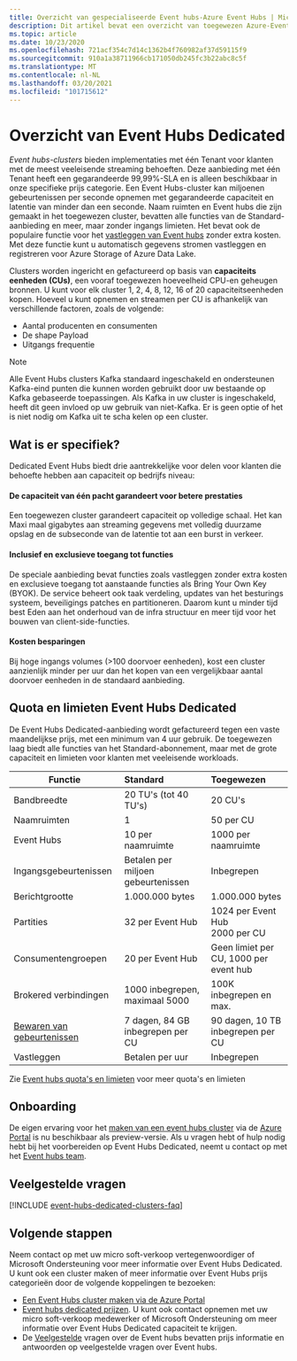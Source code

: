 ```yaml
---
title: Overzicht van gespecialiseerde Event hubs-Azure Event Hubs | Microsoft Docs
description: Dit artikel bevat een overzicht van toegewezen Azure-Event Hubs, dat implementaties met één Tenant van Event hubs biedt.
ms.topic: article
ms.date: 10/23/2020
ms.openlocfilehash: 721acf354c7d14c1362b4f760982af37d59115f9
ms.sourcegitcommit: 910a1a38711966cb171050db245fc3b22abc8c5f
ms.translationtype: MT
ms.contentlocale: nl-NL
ms.lasthandoff: 03/20/2021
ms.locfileid: "101715612"
---
```

# <a name="overview-of-event-hubs-dedicated"></a>Overzicht van Event Hubs Dedicated

*Event hubs-clusters* bieden implementaties met één Tenant voor klanten met de meest veeleisende streaming behoeften. Deze aanbieding met één Tenant heeft een gegarandeerde 99,99%-SLA en is alleen beschikbaar in onze specifieke prijs categorie. Een Event Hubs-cluster kan miljoenen gebeurtenissen per seconde opnemen met gegarandeerde capaciteit en latentie van minder dan een seconde. Naam ruimten en Event hubs die zijn gemaakt in het toegewezen cluster, bevatten alle functies van de Standard-aanbieding en meer, maar zonder ingangs limieten. Het bevat ook de populaire functie voor het [vastleggen van Event hubs](event-hubs-capture-overview.md) zonder extra kosten. Met deze functie kunt u automatisch gegevens stromen vastleggen en registreren voor Azure Storage of Azure Data Lake. 

Clusters worden ingericht en gefactureerd op basis van **capaciteits eenheden (CUs)**, een vooraf toegewezen hoeveelheid CPU-en geheugen bronnen. U kunt voor elk cluster 1, 2, 4, 8, 12, 16 of 20 capaciteitseenheden kopen. Hoeveel u kunt opnemen en streamen per CU is afhankelijk van verschillende factoren, zoals de volgende: 

- Aantal producenten en consumenten
- De shape Payload
- Uitgangs frequentie

> [!NOTE]
> Alle Event Hubs clusters Kafka standaard ingeschakeld en ondersteunen Kafka-eind punten die kunnen worden gebruikt door uw bestaande op Kafka gebaseerde toepassingen. Als Kafka in uw cluster is ingeschakeld, heeft dit geen invloed op uw gebruik van niet-Kafka. Er is geen optie of het is niet nodig om Kafka uit te scha kelen op een cluster.

## <a name="why-dedicated"></a>Wat is er specifiek?

Dedicated Event Hubs biedt drie aantrekkelijke voor delen voor klanten die behoefte hebben aan capaciteit op bedrijfs niveau:

#### <a name="single-tenancy-guarantees-capacity-for-better-performance"></a>De capaciteit van één pacht garandeert voor betere prestaties

Een toegewezen cluster garandeert capaciteit op volledige schaal. Het kan Maxi maal gigabytes aan streaming gegevens met volledig duurzame opslag en de subseconde van de latentie tot aan een burst in verkeer. 

#### <a name="inclusive-and-exclusive-access-to-features"></a>Inclusief en exclusieve toegang tot functies 
De speciale aanbieding bevat functies zoals vastleggen zonder extra kosten en exclusieve toegang tot aanstaande functies als Bring Your Own Key (BYOK). De service beheert ook taak verdeling, updates van het besturings systeem, beveiligings patches en partitioneren. Daarom kunt u minder tijd best Eden aan het onderhoud van de infra structuur en meer tijd voor het bouwen van client-side-functies.  

#### <a name="cost-savings"></a>Kosten besparingen
Bij hoge ingangs volumes (>100 doorvoer eenheden), kost een cluster aanzienlijk minder per uur dan het kopen van een vergelijkbaar aantal doorvoer eenheden in de standaard aanbieding.


## <a name="event-hubs-dedicated-quotas-and-limits"></a>Quota en limieten Event Hubs Dedicated

De Event Hubs Dedicated-aanbieding wordt gefactureerd tegen een vaste maandelijkse prijs, met een minimum van 4 uur gebruik. De toegewezen laag biedt alle functies van het Standard-abonnement, maar met de grote capaciteit en limieten voor klanten met veeleisende workloads. 

| Functie | Standard | Toegewezen |
| --- |:---|:---|
| Bandbreedte | 20 TU's (tot 40 TU's) | 20 CU's |
| Naamruimten |  1 | 50 per CU |
| Event Hubs |  10 per naamruimte | 1000 per naamruimte |
| Ingangsgebeurtenissen | Betalen per miljoen gebeurtenissen | Inbegrepen |
| Berichtgrootte | 1\.000.000 bytes | 1\.000.000 bytes |
| Partities | 32 per Event Hub | 1024 per Event Hub<br/>2000 per CU |
| Consumentengroepen | 20 per Event Hub | Geen limiet per CU, 1000 per event hub |
| Brokered verbindingen | 1000 inbegrepen, maximaal 5000 | 100K inbegrepen en max. |
| [Bewaren van gebeurtenissen](event-hubs-features.md#event-retention) | 7 dagen, 84 GB inbegrepen per CU | 90 dagen, 10 TB inbegrepen per CU |
| Vastleggen | Betalen per uur | Inbegrepen |

Zie [Event hubs quota's en limieten](event-hubs-quotas.md) voor meer quota's en limieten

## <a name="how-to-onboard"></a>Onboarding

De eigen ervaring voor het [maken van een event hubs cluster](event-hubs-dedicated-cluster-create-portal.md) via de [Azure Portal](https://aka.ms/eventhubsclusterquickstart) is nu beschikbaar als preview-versie. Als u vragen hebt of hulp nodig hebt bij het voorbereiden op Event Hubs Dedicated, neemt u contact op met het [Event hubs team](mailto:askeventhubs@microsoft.com).

## <a name="faqs"></a>Veelgestelde vragen

[!INCLUDE [event-hubs-dedicated-clusters-faq](../../includes/event-hubs-dedicated-clusters-faq.md)]

## <a name="next-steps"></a>Volgende stappen

Neem contact op met uw micro soft-verkoop vertegenwoordiger of Microsoft Ondersteuning voor meer informatie over Event Hubs Dedicated. U kunt ook een cluster maken of meer informatie over Event Hubs prijs categorieën door de volgende koppelingen te bezoeken:

- [Een Event Hubs cluster maken via de Azure Portal](https://aka.ms/eventhubsclusterquickstart) 
- [Event hubs dedicated prijzen](https://azure.microsoft.com/pricing/details/event-hubs/). U kunt ook contact opnemen met uw micro soft-verkoop medewerker of Microsoft Ondersteuning om meer informatie over Event Hubs Dedicated capaciteit te krijgen.
- De [Veelgestelde](event-hubs-faq.md) vragen over de Event hubs bevatten prijs informatie en antwoorden op veelgestelde vragen over Event hubs.
